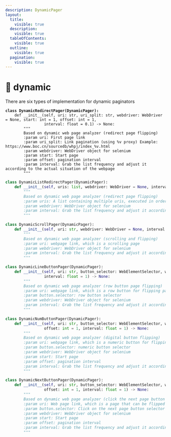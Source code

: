 ```yaml
---
description: DynamicPager
layout:
  title:
    visible: true
  description:
    visible: true
  tableOfContents:
    visible: true
  outline:
    visible: true
  pagination:
    visible: true
---
```


# 👾 dynamic

There are six types of implementation for dynamic paginators

<pre class="language-python"><code class="lang-python"><strong>class DynamicRedirectPager(DynamicPager):
</strong>    def __init__(self, uri: str, uri_split: str, webdriver: WebDriver = None, start: int = 1, offset: int = 1,
                 interval: float = 0.1) -> None:
        """
        Based on dynamic web page analyzer (redirect page flipping)
        :param uri: First page link
        :param uri_split: Link pagination (using %v proxy) Example: https://www.boc.cn/sourcedb/whpj/index_%v.html
        :param webdriver: WebDriver object for selenium
        :param start: Start page
        :param offset: pagination interval
        :param interval: Grab the list frequency and adjust it according to the actual situation of the webpage
        """
</code></pre>

```python
class DynamicListRedirectPager(DynamicPager):
    def __init__(self, uris: list, webdriver: WebDriver = None, interval: float = 0.1) -> None:
        """
        Based on dynamic web page analyzer (redirect page flipping)
        :param uris: A list containing multiple uris, executed in order downwards
        :param webdriver: WebDriver object for selenium
        :param interval: Grab the list frequency and adjust it according to the actual situation of the webpage
        """
```

```python
class DynamicScrollPager(DynamicPager):
    def __init__(self, uri: str, webdriver: WebDriver = None, interval: float = 1) -> None:
        """
        Based on dynamic web page analyzer (scrolling and flipping)
        :param uri: webpage link, which is a scrolling page
        :param webdriver: WebDriver object for selenium
        :param interval: Grab the list frequency and adjust it according to the actual situation of the webpage
        """
```

```python
class DynamicLineButtonPager(DynamicPager):
    def __init__(self, uri: str, button_selector: WebElementSelector, webdriver: WebDriver = None,
                 interval: float = 1) -> None:
        """
        Based on dynamic web page analyzer (row button page flipping)
        :param uri: webpage link, which is a row button for flipping pages
        :param button.selector: row button selector
        :param webdriver: WebDriver object for selenium
        :param interval: Grab the list frequency and adjust it according to the actual situation of the webpage
        """
```

```python
class DynamicNumButtonPager(DynamicPager):
    def __init__(self, uri: str, button_selector: WebElementSelector, webdriver: WebDriver = None, start: int = 1,
                 offset: int = 1, interval: float = 1) -> None:
        """
        Based on dynamic web page analyzer (digital button flipping)
        :param uri: webpage link, which is a numeric button for flipping pages
        :param button.selector: numeric button selector
        :param webdriver: WebDriver object for selenium
        :param start: Start page
        :param offset: pagination interval
        :param interval: Grab the list frequency and adjust it according to the actual situation of the webpage
        """
```

```python
class DynamicNextButtonPager(DynamicPager):
    def __init__(self, uri: str, button_selector: WebElementSelector, webdriver: WebDriver = None, start: int = 1,
                 offset: int = 1, interval: float = 1) -> None:
        """
        Based on dynamic web page analyzer (click the next page button to page)
        :param uri: Web page link, which is a page that can be flipped by clicking the next page button
        :param button.selector: Click on the next page button selector
        :param webdriver: WebDriver object for selenium
        :param start: Start page
        :param offset: pagination interval
        :param interval: Grab the list frequency and adjust it according to the actual situation of the webpage
        """
```
